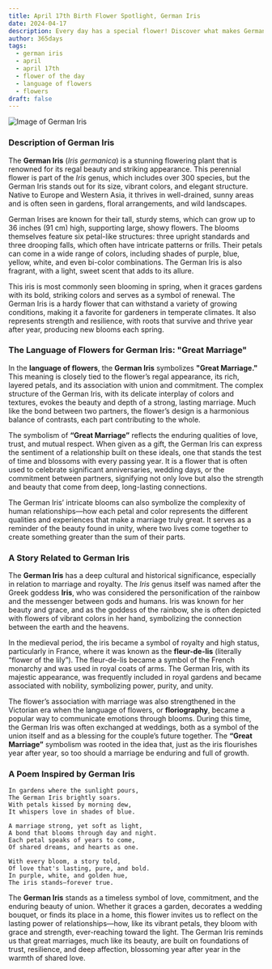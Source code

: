 ```yaml
---
title: April 17th Birth Flower Spotlight, German Iris
date: 2024-04-17
description: Every day has a special flower! Discover what makes German Iris unique as today’s birth flower and its symbolic meaning.
author: 365days
tags:
  - german iris
  - april
  - april 17th
  - flower of the day
  - language of flowers
  - flowers
draft: false
---
```


![Image of German Iris](https://cdn.pixabay.com/photo/2018/06/10/19/12/iris-3467097_960_720.jpg#center)


### Description of German Iris

The **German Iris** (_Iris germanica_) is a stunning flowering plant that is renowned for its regal beauty and striking appearance. This perennial flower is part of the _Iris_ genus, which includes over 300 species, but the German Iris stands out for its size, vibrant colors, and elegant structure. Native to Europe and Western Asia, it thrives in well-drained, sunny areas and is often seen in gardens, floral arrangements, and wild landscapes.

German Irises are known for their tall, sturdy stems, which can grow up to 36 inches (91 cm) high, supporting large, showy flowers. The blooms themselves feature six petal-like structures: three upright standards and three drooping falls, which often have intricate patterns or frills. Their petals can come in a wide range of colors, including shades of purple, blue, yellow, white, and even bi-color combinations. The German Iris is also fragrant, with a light, sweet scent that adds to its allure.

This iris is most commonly seen blooming in spring, when it graces gardens with its bold, striking colors and serves as a symbol of renewal. The German Iris is a hardy flower that can withstand a variety of growing conditions, making it a favorite for gardeners in temperate climates. It also represents strength and resilience, with roots that survive and thrive year after year, producing new blooms each spring.

### The Language of Flowers for German Iris: "Great Marriage"

In the **language of flowers**, the **German Iris** symbolizes **"Great Marriage."** This meaning is closely tied to the flower’s regal appearance, its rich, layered petals, and its association with union and commitment. The complex structure of the German Iris, with its delicate interplay of colors and textures, evokes the beauty and depth of a strong, lasting marriage. Much like the bond between two partners, the flower’s design is a harmonious balance of contrasts, each part contributing to the whole.

The symbolism of **“Great Marriage”** reflects the enduring qualities of love, trust, and mutual respect. When given as a gift, the German Iris can express the sentiment of a relationship built on these ideals, one that stands the test of time and blossoms with every passing year. It is a flower that is often used to celebrate significant anniversaries, wedding days, or the commitment between partners, signifying not only love but also the strength and beauty that come from deep, long-lasting connections.

The German Iris’ intricate blooms can also symbolize the complexity of human relationships—how each petal and color represents the different qualities and experiences that make a marriage truly great. It serves as a reminder of the beauty found in unity, where two lives come together to create something greater than the sum of their parts.

### A Story Related to German Iris

The **German Iris** has a deep cultural and historical significance, especially in relation to marriage and royalty. The _Iris_ genus itself was named after the Greek goddess **Iris**, who was considered the personification of the rainbow and the messenger between gods and humans. Iris was known for her beauty and grace, and as the goddess of the rainbow, she is often depicted with flowers of vibrant colors in her hand, symbolizing the connection between the earth and the heavens.

In the medieval period, the iris became a symbol of royalty and high status, particularly in France, where it was known as the **fleur-de-lis** (literally “flower of the lily”). The fleur-de-lis became a symbol of the French monarchy and was used in royal coats of arms. The German Iris, with its majestic appearance, was frequently included in royal gardens and became associated with nobility, symbolizing power, purity, and unity.

The flower’s association with marriage was also strengthened in the Victorian era when the language of flowers, or **floriography**, became a popular way to communicate emotions through blooms. During this time, the German Iris was often exchanged at weddings, both as a symbol of the union itself and as a blessing for the couple’s future together. The **“Great Marriage”** symbolism was rooted in the idea that, just as the iris flourishes year after year, so too should a marriage be enduring and full of growth.

### A Poem Inspired by German Iris

```
In gardens where the sunlight pours,  
The German Iris brightly soars.  
With petals kissed by morning dew,  
It whispers love in shades of blue.  

A marriage strong, yet soft as light,  
A bond that blooms through day and night.  
Each petal speaks of years to come,  
Of shared dreams, and hearts as one.  

With every bloom, a story told,  
Of love that's lasting, pure, and bold.  
In purple, white, and golden hue,  
The iris stands—forever true.  
```

The **German Iris** stands as a timeless symbol of love, commitment, and the enduring beauty of union. Whether it graces a garden, decorates a wedding bouquet, or finds its place in a home, this flower invites us to reflect on the lasting power of relationships—how, like its vibrant petals, they bloom with grace and strength, ever-reaching toward the light. The German Iris reminds us that great marriages, much like its beauty, are built on foundations of trust, resilience, and deep affection, blossoming year after year in the warmth of shared love.
